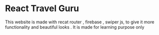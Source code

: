 # React Travel Guru

This website is made with recat router , firebase , swiper js, to give it more functionality and beautiful looks . It is made for learning purpose only



